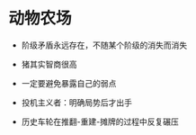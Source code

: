 # 动物农场



- 阶级矛盾永远存在，不随某个阶级的消失而消失

- 猪其实智商很高

- 一定要避免暴露自己的弱点

- 投机主义者：明确局势后才出手

- 历史车轮在推翻-重建-摊牌的过程中反复碾压
